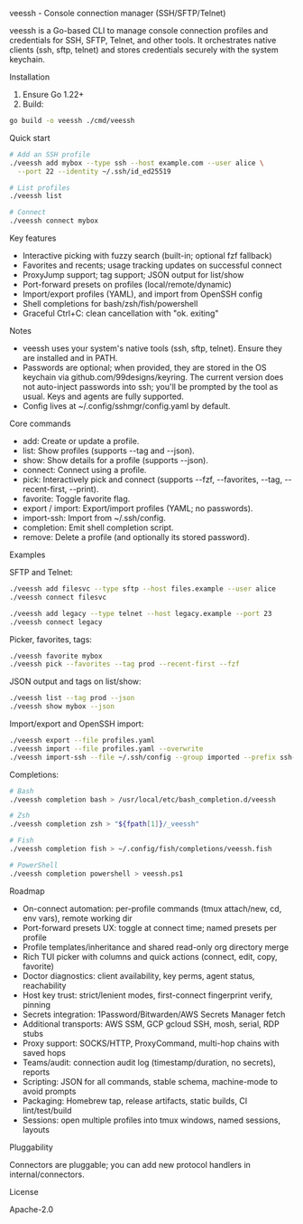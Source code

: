 veessh - Console connection manager (SSH/SFTP/Telnet)

veessh is a Go-based CLI to manage console connection profiles and credentials for
SSH, SFTP, Telnet, and other tools. It orchestrates native clients (ssh, sftp,
telnet) and stores credentials securely with the system keychain.

Installation

1. Ensure Go 1.22+
2. Build:

```bash
go build -o veessh ./cmd/veessh
```

Quick start

```bash
# Add an SSH profile
./veessh add mybox --type ssh --host example.com --user alice \
  --port 22 --identity ~/.ssh/id_ed25519

# List profiles
./veessh list

# Connect
./veessh connect mybox
```

Key features

- Interactive picking with fuzzy search (built-in; optional fzf fallback)
- Favorites and recents; usage tracking updates on successful connect
- ProxyJump support; tag support; JSON output for list/show
- Port-forward presets on profiles (local/remote/dynamic)
- Import/export profiles (YAML), and import from OpenSSH config
- Shell completions for bash/zsh/fish/powershell
- Graceful Ctrl+C: clean cancellation with "ok. exiting"

Notes

- veessh uses your system's native tools (ssh, sftp, telnet). Ensure they are
  installed and in PATH.
- Passwords are optional; when provided, they are stored in the OS keychain via
  github.com/99designs/keyring. The current version does not auto-inject
  passwords into ssh; you'll be prompted by the tool as usual. Keys and agents
  are fully supported.
- Config lives at ~/.config/sshmgr/config.yaml by default.

Core commands

- add: Create or update a profile.
- list: Show profiles (supports --tag and --json).
- show: Show details for a profile (supports --json).
- connect: Connect using a profile.
- pick: Interactively pick and connect (supports --fzf, --favorites, --tag,
  --recent-first, --print).
- favorite: Toggle favorite flag.
- export / import: Export/import profiles (YAML; no passwords).
- import-ssh: Import from ~/.ssh/config.
- completion: Emit shell completion script.
- remove: Delete a profile (and optionally its stored password).

Examples

SFTP and Telnet:

```bash
./veessh add filesvc --type sftp --host files.example --user alice
./veessh connect filesvc

./veessh add legacy --type telnet --host legacy.example --port 23
./veessh connect legacy
```

Picker, favorites, tags:

```bash
./veessh favorite mybox
./veessh pick --favorites --tag prod --recent-first --fzf
```

JSON output and tags on list/show:

```bash
./veessh list --tag prod --json
./veessh show mybox --json
```

Import/export and OpenSSH import:

```bash
./veessh export --file profiles.yaml
./veessh import --file profiles.yaml --overwrite
./veessh import-ssh --file ~/.ssh/config --group imported --prefix ssh-
```

Completions:

```bash
# Bash
./veessh completion bash > /usr/local/etc/bash_completion.d/veessh

# Zsh
./veessh completion zsh > "${fpath[1]}/_veessh"

# Fish
./veessh completion fish > ~/.config/fish/completions/veessh.fish

# PowerShell
./veessh completion powershell > veessh.ps1
```

Roadmap

- On-connect automation: per-profile commands (tmux attach/new, cd, env vars),
  remote working dir
- Port-forward presets UX: toggle at connect time; named presets per profile
- Profile templates/inheritance and shared read-only org directory merge
- Rich TUI picker with columns and quick actions (connect, edit, copy, favorite)
- Doctor diagnostics: client availability, key perms, agent status, reachability
- Host key trust: strict/lenient modes, first-connect fingerprint verify, pinning
- Secrets integration: 1Password/Bitwarden/AWS Secrets Manager fetch
- Additional transports: AWS SSM, GCP gcloud SSH, mosh, serial, RDP stubs
- Proxy support: SOCKS/HTTP, ProxyCommand, multi-hop chains with saved hops
- Teams/audit: connection audit log (timestamp/duration, no secrets), reports
- Scripting: JSON for all commands, stable schema, machine-mode to avoid prompts
- Packaging: Homebrew tap, release artifacts, static builds, CI lint/test/build
- Sessions: open multiple profiles into tmux windows, named sessions, layouts

Pluggability

Connectors are pluggable; you can add new protocol handlers in
internal/connectors.

License

Apache-2.0


